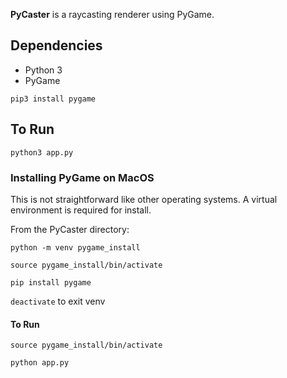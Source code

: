 **PyCaster** is a raycasting renderer using PyGame.


## Dependencies
+ Python 3
+ PyGame

```pip3 install pygame```

## To Run
```python3 app.py```

### Installing PyGame on MacOS
This is not straightforward like other operating systems. A virtual environment is required for install. 

From the PyCaster directory:

```python -m venv pygame_install```

```source pygame_install/bin/activate```

```pip install pygame```

```deactivate``` to exit venv

#### To Run
```source pygame_install/bin/activate```

```python app.py```
